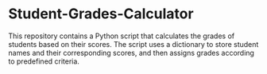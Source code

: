 # Student-Grades-Calculator
This repository contains a Python script that calculates the grades of students based on their scores. The script uses a dictionary to store student names and their corresponding scores, and then assigns grades according to predefined criteria.
